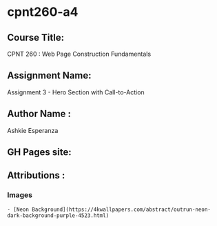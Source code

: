 # cpnt260-a4

## Course Title:
CPNT 260 : Web Page Construction Fundamentals
## Assignment Name:
Assignment 3 - Hero Section with Call-to-Action
## Author Name :
Ashkie Esperanza
## GH Pages site:
## Attributions :
  ### Images
    - [Neon Background](https://4kwallpapers.com/abstract/outrun-neon-dark-background-purple-4523.html)